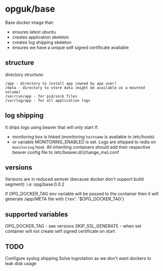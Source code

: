 opguk/base
==========
Base docker image that:
- ensures latest ubuntu
- creates application skeleton
- creates log shipping skeleton
- ensures we have a unique self signed certificate available


structure
---------
directory structure:
```
/app - directory to install app (owned by app user)
/data - directory to store data (might be available as a mounted volume)
/var/run/app - for pid/sock files
/var/log/app - for all application logs
```


log shipping
------------
It ships logs using beaver that will only start if:
- monitoring box is linked (monitoring `hostname` is available in /etc/hosts)
- or variable MONITORING_ENABLED is set.
Logs are shipped to redis on `monitoring` host.
All inheriting containers should add their respective beaver config file to /etc/beaver.d/(change_me).conf


versions
--------
Versions are in reduced semver (because docker don't support build segment):
i.e:
opg/base:0.0.2

If OPG_DOCKER_TAG env variable will be passed to the container then it will generate /app/META file with {'rev': '$OPG_DOCKER_TAG'}


supported variables
-------------------
OPG_DOCKER_TAG - see versions
SKIP_SSL_GENERATE - when set container will not create self signed certificate on start


TODO
----
Configure syslog shipping
Solve logrotation as we don't want dockers to leak disk usage
